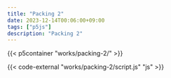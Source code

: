```yaml
---
title: "Packing 2"
date: 2023-12-14T00:06:00+09:00
tags: ["p5js"]
description: "Packing 2"
---
```


{{< p5container "works/packing-2/" >}}

{{< code-external "works/packing-2/script.js" "js" >}}
